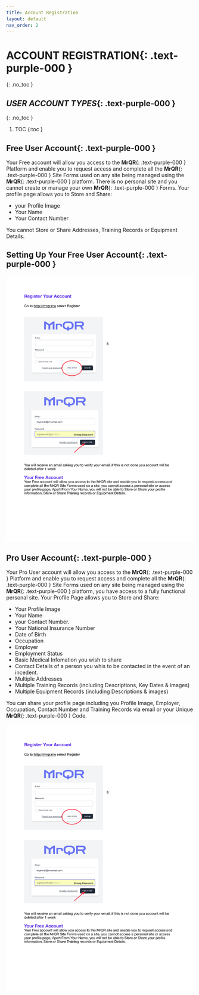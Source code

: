 ```yaml
---
title: Account Registration
layout: default
nav_order: 2
---
```

# **ACCOUNT REGISTRATION**{: .text-purple-000 }
{: .no_toc }

## *USER ACCOUNT TYPES*{: .text-purple-000 }
{: .no_toc }

1. TOC
{:toc }

## Free User Account{: .text-purple-000 }
Your Free account will allow you access to the **MrQR**{: .text-purple-000 } Platform and enable you to request access and complete all the **MrQR**{: .text-purple-000 } Site Forms used on any site being managed using the **MrQR**{: .text-purple-000 } platform. There is no personal site and you cannot create or manage your own **MrQR**{: .text-purple-000 } Forms. Your profile page allows you to Store and Share:

* your Profile Image
* Your Name
* Your Contact Number

You cannot Store or Share Addresses, Training Records or Equipment Details.

## **Setting Up Your Free User Account**{: .text-purple-000 }
![The Basics](/assets/images/MrQR%20Instructions_Page_01.png "the basics")

## **Pro User Account**{: .text-purple-000 }
Your Pro User account will allow you access to the **MrQR**{: .text-purple-000 } Platform and enable you to request access and complete all the **MrQR**{: .text-purple-000 } Site Forms used on any site being managed using the **MrQR**{: .text-purple-000 } platform, you have access to a fully functional personal site. Your Profile Page allows you to Store and Share:
* Your Profile Image
* Your Name
* your Contact Number.
* Your National Insurance Number
* Date of Birth
* Occupation
* Employer
* Employment Status
* Basic Medical Infomation you wish to share
* Contact Details of a person you whis to be contacted in the event of an incedent.
* Multiple Addresses
* Multiple Training Records (including Descriptions, Key Dates & images)
* Multiple Equipment Records (including Descriptions & images)
  
You can share your profile page including you Profile Image, Employer, Occupation, Contact Number and Training Records via email or your Unique **MrQR**{: .text-purple-000 } Code.

![The Basics](/assets/images/MrQR%20Instructions_Page_01.png "the basics")
